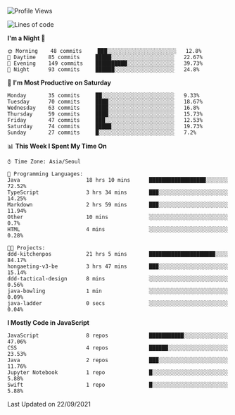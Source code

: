 <!--START_SECTION:waka-->
![Profile Views](http://img.shields.io/badge/Profile%20Views-1-blue)

![Lines of code](https://img.shields.io/badge/From%20Hello%20World%20I%27ve%20Written-92525%20lines%20of%20code-blue)

**I'm a Night 🦉** 

```text
🌞 Morning    48 commits     ███░░░░░░░░░░░░░░░░░░░░░░   12.8% 
🌆 Daytime    85 commits     █████░░░░░░░░░░░░░░░░░░░░   22.67% 
🌃 Evening    149 commits    ██████████░░░░░░░░░░░░░░░   39.73% 
🌙 Night      93 commits     ██████░░░░░░░░░░░░░░░░░░░   24.8%

```
📅 **I'm Most Productive on Saturday** 

```text
Monday       35 commits     ██░░░░░░░░░░░░░░░░░░░░░░░   9.33% 
Tuesday      70 commits     ████░░░░░░░░░░░░░░░░░░░░░   18.67% 
Wednesday    63 commits     ████░░░░░░░░░░░░░░░░░░░░░   16.8% 
Thursday     59 commits     ████░░░░░░░░░░░░░░░░░░░░░   15.73% 
Friday       47 commits     ███░░░░░░░░░░░░░░░░░░░░░░   12.53% 
Saturday     74 commits     █████░░░░░░░░░░░░░░░░░░░░   19.73% 
Sunday       27 commits     █░░░░░░░░░░░░░░░░░░░░░░░░   7.2%

```


📊 **This Week I Spent My Time On** 

```text
⌚︎ Time Zone: Asia/Seoul

💬 Programming Languages: 
Java                     18 hrs 10 mins      ██████████████████░░░░░░░   72.52% 
TypeScript               3 hrs 34 mins       ███░░░░░░░░░░░░░░░░░░░░░░   14.25% 
Markdown                 2 hrs 59 mins       ███░░░░░░░░░░░░░░░░░░░░░░   11.94% 
Other                    10 mins             ░░░░░░░░░░░░░░░░░░░░░░░░░   0.7% 
HTML                     4 mins              ░░░░░░░░░░░░░░░░░░░░░░░░░   0.28%

🐱‍💻 Projects: 
ddd-kitchenpos           21 hrs 5 mins       █████████████████████░░░░   84.17% 
hongaeting-v3-be         3 hrs 47 mins       ███░░░░░░░░░░░░░░░░░░░░░░   15.14% 
ddd-tactical-design      8 mins              ░░░░░░░░░░░░░░░░░░░░░░░░░   0.56% 
java-bowling             1 min               ░░░░░░░░░░░░░░░░░░░░░░░░░   0.09% 
java-ladder              0 secs              ░░░░░░░░░░░░░░░░░░░░░░░░░   0.04%

```

**I Mostly Code in JavaScript** 

```text
JavaScript               8 repos             ███████████░░░░░░░░░░░░░░   47.06% 
CSS                      4 repos             ██████░░░░░░░░░░░░░░░░░░░   23.53% 
Java                     2 repos             ███░░░░░░░░░░░░░░░░░░░░░░   11.76% 
Jupyter Notebook         1 repo              █░░░░░░░░░░░░░░░░░░░░░░░░   5.88% 
Swift                    1 repo              █░░░░░░░░░░░░░░░░░░░░░░░░   5.88%

```



 Last Updated on 22/09/2021
<!--END_SECTION:waka-->
